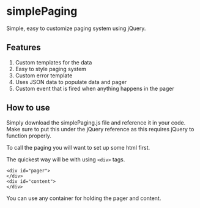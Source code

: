 # simplePaging
Simple, easy to customize paging system using jQuery. 

## Features
1. Custom templates for the data
2. Easy to style paging system
3. Custom error template
4. Uses JSON data to populate data and pager
5. Custom event that is fired when anything happens in the pager

## How to use
Simply download the simplePaging.js file and reference it in your code. Make sure to put this under the jQuery reference as this requires jQuery to function properly.

To call the paging you will want to set up some html first.

The quickest way will be with using `<div>` tags.

~~~
<div id="pager">
</div>
<div id="content">
</div>
~~~

You can use any container for holding the pager and content.

